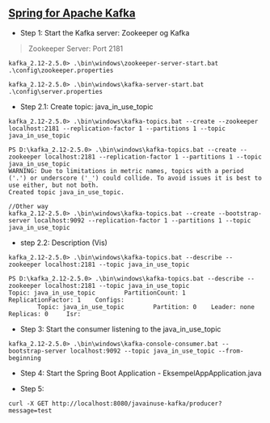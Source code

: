 ## [Spring for Apache Kafka](https://spring.io/projects/spring-kafka#overview)

- Step 1: Start the Kafka server: Zookeeper og Kafka

> Zookeeper Server: Port 2181

```
kafka_2.12-2.5.0> .\bin\windows\zookeeper-server-start.bat .\config\zookeeper.properties

kafka_2.12-2.5.0> .\bin\windows\kafka-server-start.bat .\config\server.properties     
```

- Step 2.1: Create topic: java_in_use_topic

```
kafka_2.12-2.5.0> .\bin\windows\kafka-topics.bat --create --zookeeper localhost:2181 --replication-factor 1 --partitions 1 --topic java_in_use_topic

PS D:\kafka_2.12-2.5.0> .\bin\windows\kafka-topics.bat --create --zookeeper localhost:2181 --replication-factor 1 --partitions 1 --topic java_in_use_topic
WARNING: Due to limitations in metric names, topics with a period ('.') or underscore ('_') could collide. To avoid issues it is best to use either, but not both.
Created topic java_in_use_topic.

//Other way
kafka_2.12-2.5.0> .\bin\windows\kafka-topics.bat --create --bootstrap-server localhost:9092 --replication-factor 1 --partitions 1 --topic java_in_use_topic
```

- step 2.2: Description (Vis)

```
kafka_2.12-2.5.0> .\bin\windows\kafka-topics.bat --describe --zookeeper localhost:2181 --topic java_in_use_topic

PS D:\kafka_2.12-2.5.0> .\bin\windows\kafka-topics.bat --describe --zookeeper localhost:2181 --topic java_in_use_topic
Topic: java_in_use_topic        PartitionCount: 1       ReplicationFactor: 1    Configs:
        Topic: java_in_use_topic        Partition: 0    Leader: none    Replicas: 0     Isr:
```

- Step 3: Start the consumer listening to the java_in_use_topic

```
kafka_2.12-2.5.0> .\bin\windows\kafka-console-consumer.bat --bootstrap-server localhost:9092 --topic java_in_use_topic --from-beginning
```

- Step 4:  Start the Spring Boot Application - EksempelAppApplication.java

- Step 5:  

```
curl -X GET http://localhost:8080/javainuse-kafka/producer?message=test
```